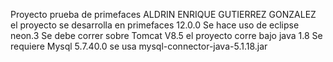 Proyecto prueba de primefaces ALDRIN ENRIQUE GUTIERREZ GONZALEZ
el proyecto se desarrolla en primefaces 12.0.0
Se hace uso de eclipse neon.3
Se debe correr sobre Tomcat V8.5
el proyecto corre bajo java 1.8
Se requiere Mysql 5.7.40.0
se usa mysql-connector-java-5.1.18.jar

